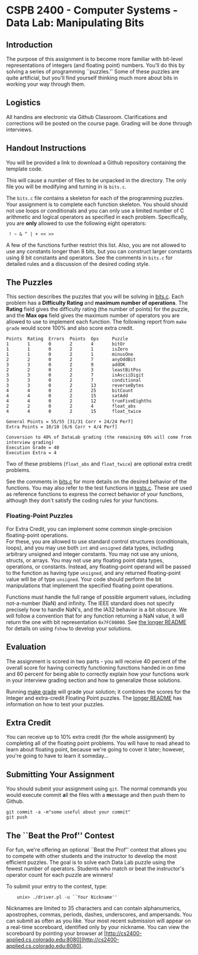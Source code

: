 # CSPB 2400 - Computer Systems - Data Lab: Manipulating Bits

## Introduction

The purpose of this assignment is to become more familiar with bit-level representations of integers (and floating point) numbers. You'll do this by solving a series of programming ``puzzles.'' Some of these puzzles are quite artificial, but you'll find yourself thinking much more about bits in working your way through them.

## Logistics

All handins are electronic via Github Classroom.  Clarifications and corrections will be posted on the course page. Grading will be done through interviews.

## Handout Instructions

You will be provided a link to download a Github repository containing the template code.

This will cause a number of files to be unpacked in the directory. The only file you will be modifying and turning in is `bits.c`.

The `bits.c` file contains a skeleton for each of the programming puzzles.  Your assignment is to complete each function skeleton. You should should not use loops or conditionals and you can only use a limited number of C arithmetic and logical operators as specified in each problem. Specifically, you are **only** allowed to use the following eight operators:
```
 ! ~ & ^ | + << >>
```
A few of the functions further restrict this list.  Also, you are not allowed to use any constants longer than 8 bits, but you can construct larger constants using 8 bit constants and operators.  See the comments in `bits.c` for detailed rules and a discussion of the desired coding style.

## The Puzzles

This section describes the puzzles that you will be solving in [bits.c](bits.c). Each problem has a **Difficulty Rating** and **maximum number of operations**.  The **Rating** field gives the difficulty rating (the number of points) for the puzzle, and the **Max ops** field gives the maximum number of operators you are allowed to use to implement each function.  The following report from `make grade` would score 100% and also score extra credit.

```
Points  Rating  Errors  Points  Ops     Puzzle
1       1       0       2       4       bitOr
1       1       0       2       1       isZero
1       1       0       2       1       minusOne
2       2       0       2       7       anyOddBit
3       3       0       2       9       addOK
2       2       0       2       3       leastBitPos
3       3       0       2       7       isAsciiDigit
3       3       0       2       7       conditional
3       3       0       2       13      reverseBytes
4       4       0       2       25      bitCount
4       4       0       2       15      satAdd
4       4       0       2       12      trueFiveEighths
2       2       0       2       4       float_abs
4       4       0       2       15      float_twice

General Points = 55/55 [31/31 Corr + 24/24 Perf]
Extra Points = 10/10 [6/6 Corr + 4/4 Perf]

Conversion to 40% of DataLab grading (the remaining 60% will come from interview grading)
Execution Grade = 40
Execution Extra = 4
```
Two of these problems (`float_abs` and `float_twice`) are optional extra credit problems.

See the comments in [bits.c](bits.c) for more details on the desired behavior of the functions. You may also refer to the test functions in [tests.c](tests.c).  These are used as reference functions to express the correct behavior of your functions, although they don't satisfy the coding rules for your functions.

### Floating-Point Puzzles

For Extra Credit, you can implement some common single-precision floating-point operations.  
For these, you are allowed to use standard control structures (conditionals, loops), and you may use both `int` and `unsigned` data types, including arbitrary unsigned and integer constants.  You may not use any unions, structs, or arrays.  You may not use any floating point data types, operations, or constants.  Instead, any floating-point operand will be passed to the function as having type `unsigned`, and any returned floating-point value will be of type `unsigned`.  Your code should perform the bit manipulations that implement the specified floating point operations.

Functions must handle the full range of possible argument values, including not-a-number (NaN) and infinity.  The IEEE standard does not specify precisely how to handle NaN's, and the IA32 behavior is a bit obscure.  We will follow a convention that for any function returning a NaN value, it will return the one with bit representation `0x7FC00000`. See [the longer README](README-longer.md) for details on using `fshow` to develop your solutions.

## Evaluation

The assignment is scored in two parts - you will receive 40 percent of the overall score for having correctly functioning functions handed in on time and 60 percent for being able to correctly explain how  your functions work in your interview grading section and how to generalize those solutions.

Running [make grade](README-longer.md) will grade your solution; it combines the scores for the Integer and extra-credit Floating Point puzzles. The [ longer README](README-longer.md) has information on how to test your puzzles.

## Extra Credit
You can receive up to 10% extra credit (for the whole assignment) by completing all of the floating point problems. You will have to read ahead to learn about floating point, because we're going to cover it later; however, you're going to have to learn it someday...


## Submitting Your Assignment

You should submit your assignment using `git`. The normal commands you would execute commit **a**ll the files with a **m**essage and then push them to Github.
```
git commit -a -m"some useful about your commit"
git push
```

## The ``Beat the Prof'' Contest

For fun, we're offering an optional ``Beat the Prof'' contest that allows you to compete with other students and the instructor to develop the most efficient puzzles. The goal is to solve each Data Lab puzzle using the fewest number of operators. Students who match or beat the instructor's operator count for each puzzle are winners!

To submit your entry to the contest, type:
```
    unix> ./driver.pl -u ``Your Nickname''
```
Nicknames are limited to 35 characters and can contain alphanumerics, apostrophes, commas, periods, dashes, underscores, and ampersands. You can submit as often as you like. Your most recent submission will appear on a real-time scoreboard, identified only by your nickname. You can view the scoreboard by pointing your browser at
[http://cs2400-applied.cs.colorado.edu:8080](http://cs2400-applied.cs.colorado.edu:8080).

